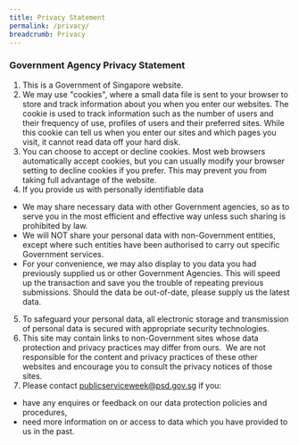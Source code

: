 ```yaml
---
title: Privacy Statement
permalink: /privacy/
breadcrumb: Privacy
---
```

### **Government Agency Privacy Statement**

1.    This is a Government of Singapore website.
2.    We may use "cookies", where a small data file is sent to your browser to store and track information about you when you enter our websites. The cookie is used to track information such as the number of users and their frequency of use, profiles of users and their preferred sites. While this cookie can tell us when you enter our sites and which pages you visit, it cannot read data off your hard disk.
3.    You can choose to accept or decline cookies. Most web browsers automatically accept cookies, but you can usually modify your browser setting to decline cookies if you prefer. This may prevent you from taking full advantage of the website.
4.    If you provide us with personally identifiable data
* We may share necessary data with other Government agencies, so as to serve you in the most efficient and effective way unless such sharing is prohibited by law.
* We will NOT share your personal data with non-Government entities, except where such entities have been authorised to carry out specific Government services.
* For your convenience, we may also display to you data you had previously supplied us or other Government Agencies. This will speed up the transaction and save you the trouble of repeating previous submissions. Should the data be out-of-date, please supply us the latest data.
5.    To safeguard your personal data, all electronic storage and transmission of personal data is secured with appropriate security technologies.
6.    This site may contain links to non-Government sites whose data protection and privacy practices may differ from ours.  We are not responsible for the content and privacy practices of these other websites and encourage you to consult the privacy notices of those sites. 
7.    Please contact [publicserviceweek@psd.gov.sg](mailto:publicserviceweek@psd.gov.sg) if you:
* have any enquires or feedback on our data protection policies and procedures,
* need more information on or access to data which you have provided to us in the past.